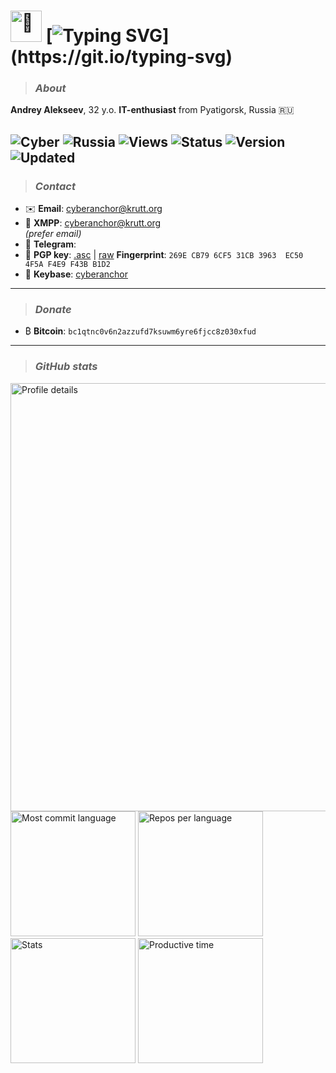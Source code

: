 <div align="left">

# <img src="https://media.giphy.com/media/hvRJCLFzcasrR4ia7z/giphy.gif" width="50" alt="👋"> [![Typing SVG](https://readme-typing-svg.herokuapp.com?font=Cascadia+Code+&weight=400&size=35&pause=500&color=2928FF&width=435&lines=Welcome+to+my+GitHub!)](https://git.io/typing-svg)

> ### *About*

**Andrey Alekseev**, 32 y.o. **IT-enthusiast** from Pyatigorsk, Russia 🇷🇺

![Cyber](https://img.shields.io/badge/Cyber-Anchor-green)
![Russia](https://img.shields.io/badge/Location-Russia-green)
![Views](https://komarev.com/ghpvc/?username=cyberanchor&color=brightgreen)
![Status](https://img.shields.io/badge/Status-Active-green)
![Version](https://img.shields.io/badge/Version-1.0.3-green)
![Updated](https://img.shields.io/badge/Last%20Update-May%2023,%202025-green)
---

> ### *Contact*

- ✉️ **Email**: [cyberanchor@krutt.org](mailto:cyberanchor@krutt.org)
- 💬 **XMPP**: [cyberanchor@krutt.org](xmpp:cyberanchor@krutt.org)  
  *(prefer email)*
- 📲 **Telegram**: []()
- 🔑 **PGP key**: [.asc](https://github.com/cyberanchor/cyberanchor/blob/main/public-key.asc) | [raw](https://raw.githubusercontent.com/cyberanchor/cyberanchor/refs/heads/main/public-key.asc) **Fingerprint**: `269E CB79 6CF5 31CB 3963  EC50 4F5A F4E9 F43B B1D2`
- 🔑 **Keybase**: [cyberanchor](https://keybase.io/cyberanchor)

---

> ### *Donate*

- ₿ **Bitcoin**: `bc1qtnc0v6n2azzufd7ksuwm6yre6fjcc8z030xfud`

---

> ### *GitHub stats*

<tr>
  <td style="text-align: center;width: 50%">
      <img src="https://github-profile-summary-cards.vercel.app/api/cards/profile-details?username=cyberanchor&theme=solarized_dark" alt="Profile details" width="685px">
  </td>


  <td style="text-align: center;width: 50%">
      <img src="https://github-profile-summary-cards.vercel.app/api/cards/most-commit-language?username=cyberanchor&theme=solarized_dark" alt="Most commit language" height="200px">
  </td>

  <td style="text-align: center;width: 50%">
      <img src="https://github-profile-summary-cards.vercel.app/api/cards/repos-per-language?username=cyberanchor&theme=solarized_dark" alt="Repos per language" height="200px">
  </td>

  <td style="text-align: center;width: 50%">
      <img src="https://github-profile-summary-cards.vercel.app/api/cards/stats?username=cyberanchor&theme=solarized_dark" alt="Stats" height="200px">
  </td>

  <td style="text-align: center;width: 50%">
      <img src="https://github-profile-summary-cards.vercel.app/api/cards/productive-time?username=cyberanchor&theme=solarized_dark" alt="Productive time" height="200px">
  </td>

</div>

